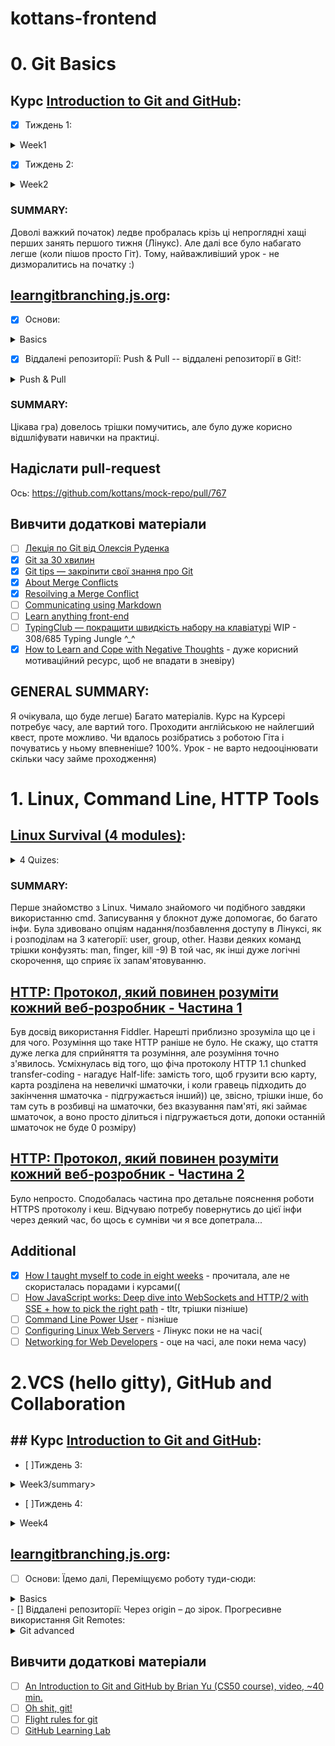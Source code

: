 # kottans-frontend
# 0. Git Basics

## Курс [Introduction to Git and GitHub](https://www.coursera.org/learn/introduction-git-github):
- [x] Тиждень 1:
<details>
  <summary>Week1</summary>
  <img src = "https://user-images.githubusercontent.com/97355715/181358513-e6c999dc-d1f3-4826-a489-370655e94c4a.png">
</details>

- [x] Тиждень 2:
<details>
  <summary>Week2</summary>
  <img src = "https://user-images.githubusercontent.com/97355715/181475811-33273c07-2968-4866-9be0-632999f039af.png">
</details>

### SUMMARY:
Доволі важкий початок) ледве пробралась крізь ці непроглядні хащі перших занять першого тижня (Лінукс). Але далі все було набагато легше (коли пішов просто Гіт). Тому, найважливіший урок - не дизморалитись на початку :)

## [learngitbranching.js.org](https://learngitbranching.js.org/?locale=uk):
- [x] Основи:
<details>
  <summary>Basics</summary>
  <img src = "https://user-images.githubusercontent.com/97355715/181358066-c7dd0e64-88a7-4dd3-8eb2-ca3efb483f71.png">
</details>

- [x] Віддалені репозиторії: Push & Pull -- віддалені репозиторії в Git!:
<details>
  <summary>Push & Pull</summary>
  <img src = "https://user-images.githubusercontent.com/97355715/181451001-5d1daed8-eef0-4782-bf12-1b0a1c91c631.png">
</details>

### SUMMARY:
Цікава гра) довелось трішки помучитись, але було дуже корисно відшліфувати навички на практиці.

## Надіслати pull-request
Ось: https://github.com/kottans/mock-repo/pull/767
## Вивчити додаткові матеріали
- [ ] [Лекція по Git від Олексія Руденка](https://www.youtube.com/playlist?list=PLS8sEUxbfFY9MnPIFPTNlaS5xX7P5Ge-5)
- [x] [Git за 30 хвилин](https://codeguida.com/post/453)
- [x] [Git tips — закріпити свої знання про Git](https://www.webfx.com/blog/web-design/git-tips/)
- [x] [About Merge Conflicts](https://docs.github.com/en/pull-requests/collaborating-with-pull-requests/addressing-merge-conflicts/about-merge-conflicts)
- [x] [Resoilving a Merge Conflict](https://docs.github.com/en/pull-requests/collaborating-with-pull-requests/addressing-merge-conflicts/resolving-a-merge-conflict-using-the-command-line)
- [ ] [Communicating using Markdown](https://lab.github.com/githubtraining/communicating-using-markdown)
- [ ] [Learn anything front-end](https://learn-anything.xyz/web-development/front-end)
- [ ] [TypingClub — покращити швидкість набору на клавіатурі](https://www.typingclub.com/) WIP - 308/685 Typing Jungle ^_^
- [x] [How to Learn and Cope with Negative Thoughts](https://guides.hexlet.io/learning/) - дуже корисний мотиваційний ресурс, щоб не впадати в зневіру)

## GENERAL SUMMARY:
Я очікувала, що буде легше) Багато матеріалів. Курс на Курсері потребує часу, але вартий того. Проходити англійською не найлегший квест, проте можливо. Чи вдалось розібратись з роботою Гіта і почуватись у ньому впевненіше? 100%. Урок - не варто недооцінювати скільки часу займе проходження)

# 1. Linux, Command Line, HTTP Tools
## [Linux Survival (4 modules)](https://linuxsurvival.com/linux-tutorial-introduction/):
<details>
  <summary>4 Quizes:</summary>
  <img src = "https://user-images.githubusercontent.com/97355715/181487413-849cf1cb-98d6-480e-8338-85d5833a9437.png">
  <img src = "https://user-images.githubusercontent.com/97355715/181627516-4e9f9e90-818b-40d4-af91-677a8d5fcfa3.png">
  <img src = "https://user-images.githubusercontent.com/97355715/181744716-2daa92e4-4282-4c3b-8436-9d094b4dee97.png">
  <img src = "https://user-images.githubusercontent.com/97355715/181748214-88268adb-5b2c-41a5-9cfd-2d04ab88b759.png">
</details>

### SUMMARY:
Перше знайомство з Linux. Чимало знайомого чи подібного завдяки використанню cmd. Записування у блокнот дуже допомогає, бо багато інфи. Була здивовано опціям надання/позбавлення доступу в Лінуксі, як і розподілам на 3 категорії: user, group, other. Назви деяких команд трішки конфузять: man, finger, kill -9) В той час, як інші дуже логічні скорочення, що сприяє їх запам'ятовуванню.
## [HTTP: Протокол, який повинен розуміти кожний веб-розробник - Частина 1](https://code.tutsplus.com/uk/tutorials/http-the-protocol-every-web-developer-must-know-part-1--net-31177)
Був досвід використання Fiddler. Нарешті приблизно зрозуміла що це і для чого. Розуміння що таке HTTP раніше не було. Не скажу, що стаття дуже легка для сприйняття та розуміння, але розуміння точно з'явилось. Усміхнулась від того, що фіча протоколу HTTP 1.1 chunked transfer-coding - нагадує Half-life: замість того, щоб грузити всю карту, карта розділена на невеличкі шматочки, і коли гравець підходить до закінчення шматочка - підгружається інший)) це, звісно, трішки інше, бо там суть в розбивці на шматочки, без вказування пам'яті, які займає шматочок, а воно просто ділиться і підгружається доти, допоки останній шматочок не буде 0 розміру)
## [HTTP: Протокол, який повинен розуміти кожний веб-розробник - Частина 2](https://code.tutsplus.com/uk/tutorials/http-the-protocol-every-web-developer-must-know-part-2--net-31155)
Було непросто. Сподобалась частина про детальне пояснення роботи HTTPS протоколу і кеш. Відчуваю потребу повернутись до цієї інфи через деякий час, бо щось є сумніви чи я все допетрала...
## Additional
- [x] [How I taught myself to code in eight weeks](https://lifehacker.com/how-i-taught-myself-to-code-in-eight-weeks-511615189) - прочитала, але не скористалась порадами і курсами((
- [ ] [How JavaScript works: Deep dive into WebSockets and HTTP/2 with SSE + how to pick the right path](https://blog.sessionstack.com/how-javascript-works-deep-dive-into-websockets-and-http-2-with-sse-how-to-pick-the-right-path-584e6b8e3bf7) - tltr, трішки пізніше)
- [ ] [Command Line Power User](https://commandlinepoweruser.com/) - пізніше
- [ ] [Configuring Linux Web Servers](https://www.udacity.com/course/configuring-linux-web-servers--ud299) - Лінукс поки не на часі(
- [ ] [Networking for Web Developers](https://www.udacity.com/course/networking-for-web-developers--ud256) - оце на часі, але поки нема часу)

# 2.VCS (hello gitty), GitHub and Collaboration
## ## Курс [Introduction to Git and GitHub](https://www.coursera.org/learn/introduction-git-github):
- [ ]Тиждень 3:
<details>
  <summary>Week3/summary>
  <img src = "">
</details>

- [ ]Тиждень 4:
<details>
  <summary>Week4</summary>
  <img src = "">
</details>
  
  ## [learngitbranching.js.org](https://learngitbranching.js.org/?locale=uk):
- [ ] Основи: Їдемо далі, Переміщуємо роботу туди-сюди:
<details>
  <summary>Basics</summary>
  <img src = "">
</details>
- [] Віддалені репозиторії: Через origin – до зірок. Прогресивне використання Git Remotes:
<details>
  <summary>Git advanced </    summary>
  <img src = "">
</details>
  
  ## Вивчити додаткові матеріали
- [ ] [An Introduction to Git and GitHub by Brian Yu (CS50 course), video, ~40 min.](https://www.youtube.com/playlist?list=PLS8sEUxbfFY9MnPIFPTNlaS5xX7P5Ge-5)
- [ ] [Oh shit, git!](https://www.youtube.com/watch?v=MJUJ4wbFm_A)
- [ ] [Flight rules for git]([https://ohshitgit.com/](https://github.com/k88hudson/git-flight-rules))
- [ ] [GitHub Learning Lab](https://lab.github.com/)
